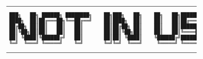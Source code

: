 <table align="center">
<tr>
<td>
<pre>
███╗   ██╗ ██████╗ ████████╗    ██╗███╗   ██╗    ██╗   ██╗███████╗███████╗
████╗  ██║██╔═══██╗╚══██╔══╝    ██║████╗  ██║    ██║   ██║██╔════╝██╔════╝
██╔██╗ ██║██║   ██║   ██║       ██║██╔██╗ ██║    ██║   ██║███████╗█████╗  
██║╚██╗██║██║   ██║   ██║       ██║██║╚██╗██║    ██║   ██║╚════██║██╔══╝  
██║ ╚████║╚██████╔╝   ██║       ██║██║ ╚████║    ╚██████╔╝███████║███████╗
╚═╝  ╚═══╝ ╚═════╝    ╚═╝       ╚═╝╚═╝  ╚═══╝     ╚═════╝ ╚══════╝╚══════╝
</pre>
</td>
</tr>
</table>
